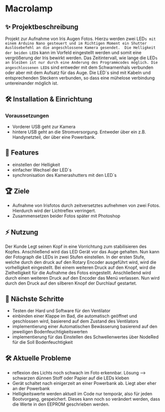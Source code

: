 # Macrolamp

## ✨ Projektbeschreibung
Projekt zur Aufnahme von Iris Augen Fotos. Hierzu werden zwei LED`s mit einem Arduino Nano gesteuert und im Richtigen Moment ein Shutter Auslösebefehl an die angeschlossene Kamera gesendet. 
Die Helligkeit der beiden LED`s kann im Vorfeld eingestellt werden und somit eine vergrößerung der Iris bewirkt werden. Das Zeitintervall, wie lange die LED`s an bleiben ist nur durch eine Anderung des Programmcodes möglich. Die angeschlossenen LED`s sind entweder mit dem Schwarnenhals verbunden oder aber mit dem Aufsatz für das Auge. Die LED`s sind mit Kabeln und entsprechenden Steckern verbunden, so dass eine mühelose verbindung untereinander möglich ist.  

## 🛠 Installation & Einrichtung
### Voraussetzungen
- Vorderer USB geht zur Kamera
- hintere USB geht an die Stromversorgung. Entweder über ein z.B. Handynetzteil, der über eine Powerbank.


## 📝 Features
- einstellen der Helligkeit
- einfacher Wechsel der LED`s
- synchronisation des Kamerashutters mit den LED`s

## 🏆 Ziele
- Aufnahme von Irisfotos durch zeitversetztes aufnehmen von zwei Fotos. Hierdurch wird der Lichtreflex verringert.
- Zusammensetzen beider Fotos später mit Photoshop

## ⚡ Nutzung
Der Kunde Legt seinen Kopf in eine Vorrichtung zum stabilisieren des Kopfes. Anschließend wird das LED Gerät vor das Auge gehalten. Nun kann der Fotograph die LEDs in zwei Stufen einstellen. In der ersten Stufe, welche durch den druck auf den Rotary Encoder ausgeführt wird, wird die vorhelligkeit eingestellt. Bei einem weiteren Druck auf den Knopf, wird die Zielhelligkeit für die Aufnahme des Fotos eingestellt. Anschließend wird durch einen weiteren Druck auf den Encoder das Menü verlassen. Nun wird durch den Druck auf den silberen Knopf der Durchlauf gestartet. 



## 🔄 Nächste Schritte
- Testen der Hard und Software für den Ventilator
- einbinden einer Klappe im Bad, die automatisch geöffnet und geschlossen wird, basierend auf dem Zustand des Ventilators
- implementierung einer Automatischen Bewässerung basierend auf den jeweiligen Bodenfeuchtigkeitswerten
- implementierung für das Einstellen des Schwellenwertes über NodeRed für die Soll Bodenfeuchtigkeit

## 🛠 Aktuelle Probleme
- reflexion des Lichts noch schwach im Foto erkennbar. Lösung --> schwarzen dünnen Stoff oder Papier auf die LEDs kleben
- Gerät schaltet nach einigerzeit an einer Powerbank ab. Liegt aber eher an der Powerbank
- Helligkeitswerte werden aktuell im Code nur temporär, also für jeden Bootvorgang, gespeichert. Dieses kann noch so verändert werden, dass die Werte in den EEPROM geschrieben werden. 
